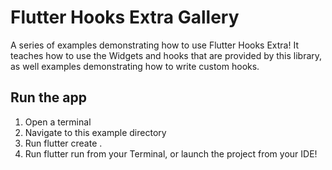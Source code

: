 # Flutter Hooks Extra Gallery

A series of examples demonstrating how to use Flutter Hooks Extra! It teaches how to use the Widgets and hooks that are provided by this library, as well examples demonstrating how to write custom hooks.

## Run the app

1. Open a terminal
2. Navigate to this example directory
3. Run flutter create .
4. Run flutter run from your Terminal, or launch the project from your IDE!
